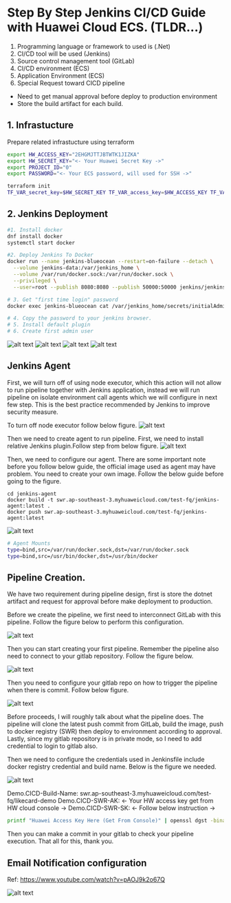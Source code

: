 # Step By Step Jenkins CI/CD Guide with Huawei Cloud ECS. (TLDR...)
1.	Programming language or framework to used is (.Net)
2.	CI/CD tool will be used (Jenkins)
3.	Source control management tool (GitLab)
4.	CI/CD environment (ECS)
5.	Application Environment (ECS)
6.	Special Request toward CICD pipeline
  -	Need to get manual approval before deploy to production environment
  -	Store the build artifact for each build. 

## 1. Infrastucture
Prepare related infrastucture using terraform
```bash
export HW_ACCESS_KEY="2EHGMJTTJBTWTK1JIZKA"
export HW_SECRET_KEY="<- Your Huawei Secret Key ->"
export PROJECT_ID="0"
export PASSWORD="<- Your ECS password, will used for SSH ->"

terraform init
TF_VAR_secret_key=$HW_SECRET_KEY TF_VAR_access_key=$HW_ACCESS_KEY TF_VAR_password=$PASSWORD TF_VAR_project_ID=$PROJECT_ID terraform apply
```

## 2. Jenkins Deployment
```bash
#1. Install docker 
dnf install docker
systemctl start docker

#2. Deploy Jenkins To Docker
docker run --name jenkins-blueocean --restart=on-failure --detach \
  --volume jenkins-data:/var/jenkins_home \
  --volume /var/run/docker.sock:/var/run/docker.sock \
  --privileged \
  --user=root --publish 8080:8080 --publish 50000:50000 jenkins/jenkins:lts-jdk17

# 3. Get "first time login" password
docker exec jenkins-blueocean cat /var/jenkins_home/secrets/initialAdminPassword

# 4. Copy the password to your jenkins browser.
# 5. Install default plugin
# 6. Create first admin user
```
![alt text](./assets/image-16.png)
![alt text](./assets/image.png)
![alt text](./assets/image-1.png)
![alt text](./assets/image-2.png)


## Jenkins Agent 
First, we will turn off of using node executor, which this action will not allow to run pipeline together with Jenkins application, instead we will run pipeline on isolate environment call agents which we will configure in next few step. This is the best practice recommended by Jenkins to improve security measure.

To turn off node executor follow below figure. 
![alt text](./assets/image-11.png)

Then we need to create agent to run pipeline. First, we need to install relative Jenkins plugin.Follow step from below figure.
![alt text](./assets/image-3.png)

Then, we need to configure our agent. There are some important note before you follow below guide, the official image used as agent may have problem. You need to create your own image. Follow the below guide before going to the figure.
```
cd jenkins-agent
docker build -t swr.ap-southeast-3.myhuaweicloud.com/test-fq/jenkins-agent:latest .
docker push swr.ap-southeast-3.myhuaweicloud.com/test-fq/jenkins-agent:latest
```
![alt text](./assets/image-8.png)

```bash
# Agent Mounts
type=bind,src=/var/run/docker.sock,dst=/var/run/docker.sock
type=bind,src=/usr/bin/docker,dst=/usr/bin/docker
```

## Pipeline Creation.
We have two requirement during pipeline design, first is store the dotnet artifact and request for approval before make deployment to production.

Before we create the pipeline, we first need to interconnect GitLab with this pipeline. Follow the figure below to perform this configuration.

![alt text](./assets/image-6.png)

Then you can start creating your first pipeline. Remember the pipeline also need to connect to your gitlab repository. Follow the figure below.

![alt text](./assets/image-7.png)

Then you need to configure your gitlab repo on how to trigger the pipeline when there is commit. Follow below figure.

![alt text](./assets/image-10.png)

Before proceeds, I will roughly talk about what the pipeline does. The pipeline will clone the latest push commit from GitLab, build the image, push to docker registry (SWR) then deploy to environment according to approval. Lastly, since my gitlab repository is in private mode, so I need to add credential to login to gitlab also.

Then we need to configure the credentials used in Jenkinsfile include docker registry credential and build name. Below is the figure we needed.

![alt text](./assets/image-9.png)

Demo.CICD-Build-Name: swr.ap-southeast-3.myhuaweicloud.com/test-fq/likecard-demo
Demo.CICD-SWR-AK: <- Your HW access key get from HW cloud console ->
Demo.CICD-SWR-SK: <- Follow below instruction ->
```bash
printf "Huawei Access Key Here (Get From Console)" | openssl dgst -binary -sha256 -hmac "Huawei Secret Key Here (Get From Console)" | od -An -vtx1 | sed 's/[ \n]//g' | sed 'N;s/\n//'
```

Then you can make a commit in your gitlab to check your pipeline execution. That all for this, thank you.

## Email Notification configuration
Ref: https://www.youtube.com/watch?v=pAOJ9k2o67Q

![alt text](./assets/image-12.png)
